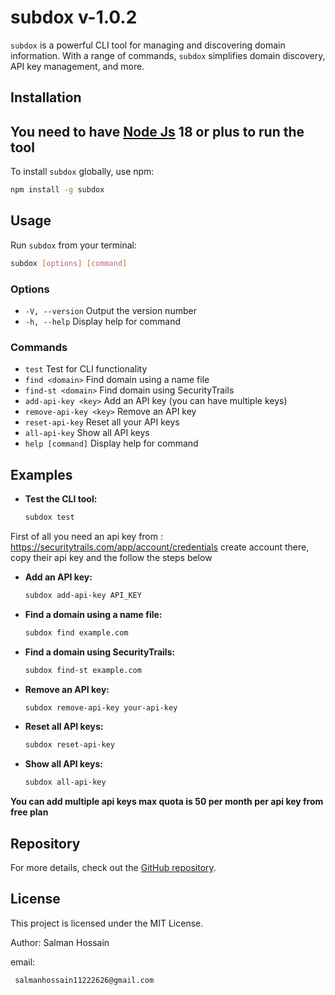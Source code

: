 

# subdox v-1.0.2

`subdox` is a powerful CLI tool for managing and discovering domain information. With a range of commands, `subdox` simplifies domain discovery, API key management, and more.

## Installation
## You need to have [Node Js](https://nodejs.org/en) 18 or plus to run the tool

To install `subdox` globally, use npm:

```bash
npm install -g subdox
```

## Usage

Run `subdox` from your terminal:

```bash
subdox [options] [command]
```

### Options

- `-V, --version`        Output the version number
- `-h, --help`           Display help for command

### Commands

- `test`                  Test for CLI functionality
- `find <domain>`         Find domain using a name file
- `find-st <domain>`      Find domain using SecurityTrails
- `add-api-key <key>`     Add an API key (you can have multiple keys)
- `remove-api-key <key>`  Remove an API key
- `reset-api-key`         Reset all your API keys
- `all-api-key`           Show all API keys
- `help [command]`        Display help for command

## Examples

- **Test the CLI tool:**

  ```bash
  subdox test
  ```

First of all you need an api key from : https://securitytrails.com/app/account/credentials
create account there, copy their api key  and the follow the steps below

- **Add an API key:**

  ```bash
  subdox add-api-key API_KEY
  ```

- **Find a domain using a name file:**

  ```bash
  subdox find example.com
  ```

- **Find a domain using SecurityTrails:**

  ```bash
  subdox find-st example.com
  ```

- **Remove an API key:**

  ```bash
  subdox remove-api-key your-api-key
  ```

- **Reset all API keys:**

  ```bash
  subdox reset-api-key
  ```

- **Show all API keys:**

  ```bash
  subdox all-api-key
  ```
 **You can add multiple api keys max quota is 50 per month per api key from free plan**

## Repository

For more details, check out the [GitHub repository](https://github.com/ocircleo/subdox).

## License

This project is licensed under the MIT License.

Author: Salman Hossain

email:
``` bash
 salmanhossain11222626@gmail.com
```